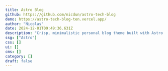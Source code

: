 ```yaml
---
title: Astro Blog
github: https://github.com/nicdun/astro-tech-blog
demo: https://astro-tech-blog-ten.vercel.app/
author: "Nicolas"
date: 2024-12-01T09:49:36.631Z
description: "Crisp, minimalistic personal blog theme built with Astro.js and TailwindCSS."
ssg: ["Astro"]
css: []
ui: []
cms: []
category: []
draft: false
---
```

